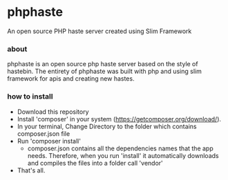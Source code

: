 # phphaste
An open source PHP haste server created using Slim Framework

### about
phphaste is an open source php haste server based on the style of hastebin.
The entirety of phphaste was built with php and using slim framework for apis
and creating new hastes.

### how to install
- Download this repository
- Install 'composer' in your system (https://getcomposer.org/download/).
- In your terminal, Change Directory to the folder which contains composer.json file
- Run 'composer install'
  - composer.json contains all the dependencies names that the app needs. Therefore, when you run 'install' it automatically downloads and compiles the files into a folder call 'vendor' 
- That's all.
